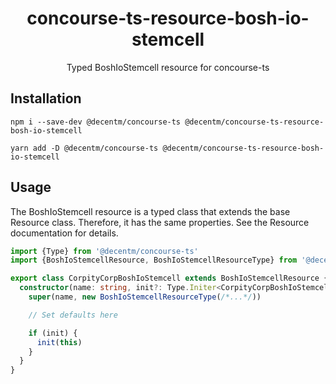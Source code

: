 <h1 align="center">
  concourse-ts-resource-bosh-io-stemcell
</h1>

<div align="center">

  Typed BoshIoStemcell resource for concourse-ts
</div>

## Installation

`npm i --save-dev @decentm/concourse-ts @decentm/concourse-ts-resource-bosh-io-stemcell`

`yarn add -D @decentm/concourse-ts @decentm/concourse-ts-resource-bosh-io-stemcell`

## Usage

The BoshIoStemcell resource is a typed class that extends the base Resource class.
Therefore, it has the same properties. See the Resource documentation for details.

```typescript
import {Type} from '@decentm/concourse-ts'
import {BoshIoStemcellResource, BoshIoStemcellResourceType} from '@decentm/concourse-ts-resource-bosh-io-stemcell'

export class CorpityCorpBoshIoStemcell extends BoshIoStemcellResource {
  constructor(name: string, init?: Type.Initer<CorpityCorpBoshIoStemcell>) {
    super(name, new BoshIoStemcellResourceType(/*...*/))

    // Set defaults here

    if (init) {
      init(this)
    }
  }
}
```
